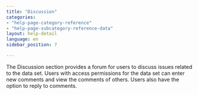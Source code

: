 ```yaml
---
title: "Discussion"
categories:
- "help-page-category-reference"
- "help-page-subcategory-reference-data"
layout: help-detail
language: en
sidebar_position: 7

---
```


The Discussion section provides a forum for users to discuss issues related to the data set. Users with access permissions for the data set can enter new comments and view the comments of others. Users also have the option to reply to comments.
